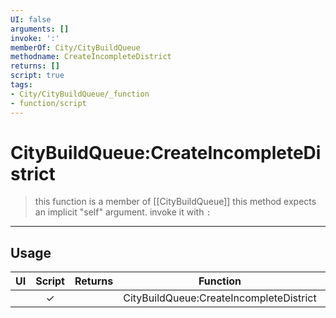 ```yaml
---
UI: false
arguments: []
invoke: ':'
memberOf: City/CityBuildQueue
methodname: CreateIncompleteDistrict
returns: []
script: true
tags:
- City/CityBuildQueue/_function
- function/script
---
```

# CityBuildQueue:CreateIncompleteDistrict
> this function is a member of [[CityBuildQueue]]
> this method expects an implicit "self" argument. invoke it with `:`
-----
## Usage
|  UI | Script | Returns | Function | Arguments |
|:---:|:------:|-------:|:--------:|:---------|
| |✓||CityBuildQueue:CreateIncompleteDistrict||
